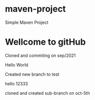 # maven-project

Simple Maven Project

Wellcome to gitHub
=======
Cloned and commiting on sep/2021

Hello World

Created new branch to test

hello
12333

cloned and created sub-branch on oct-5th
